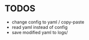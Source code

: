 # TODOS
- change config to yaml / copy-paste
- read yaml instead of config
- save modified yaml to logs/